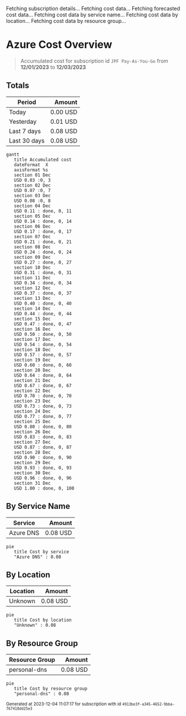 Fetching subscription details...
Fetching cost data...
Fetching forecasted cost data...
Fetching cost data by service name...
Fetching cost data by location...
Fetching cost data by resource group...
# Azure Cost Overview

> Accumulated cost for subscription id `JPF Pay-As-You-Go` from **12/01/2023** to **12/03/2023**

## Totals

|Period|Amount|
|---|---:|
|Today|0.00 USD|
|Yesterday|0.01 USD|
|Last 7 days|0.08 USD|
|Last 30 days|0.08 USD|

```mermaid
gantt
   title Accumulated cost
   dateFormat  X
   axisFormat %s
   section 01 Dec
   USD 0.03 :0, 3
   section 02 Dec
   USD 0.07 :0, 7
   section 03 Dec
   USD 0.08 :0, 8
   section 04 Dec
   USD 0.11 : done, 0, 11
   section 05 Dec
   USD 0.14 : done, 0, 14
   section 06 Dec
   USD 0.17 : done, 0, 17
   section 07 Dec
   USD 0.21 : done, 0, 21
   section 08 Dec
   USD 0.24 : done, 0, 24
   section 09 Dec
   USD 0.27 : done, 0, 27
   section 10 Dec
   USD 0.31 : done, 0, 31
   section 11 Dec
   USD 0.34 : done, 0, 34
   section 12 Dec
   USD 0.37 : done, 0, 37
   section 13 Dec
   USD 0.40 : done, 0, 40
   section 14 Dec
   USD 0.44 : done, 0, 44
   section 15 Dec
   USD 0.47 : done, 0, 47
   section 16 Dec
   USD 0.50 : done, 0, 50
   section 17 Dec
   USD 0.54 : done, 0, 54
   section 18 Dec
   USD 0.57 : done, 0, 57
   section 19 Dec
   USD 0.60 : done, 0, 60
   section 20 Dec
   USD 0.64 : done, 0, 64
   section 21 Dec
   USD 0.67 : done, 0, 67
   section 22 Dec
   USD 0.70 : done, 0, 70
   section 23 Dec
   USD 0.73 : done, 0, 73
   section 24 Dec
   USD 0.77 : done, 0, 77
   section 25 Dec
   USD 0.80 : done, 0, 80
   section 26 Dec
   USD 0.83 : done, 0, 83
   section 27 Dec
   USD 0.87 : done, 0, 87
   section 28 Dec
   USD 0.90 : done, 0, 90
   section 29 Dec
   USD 0.93 : done, 0, 93
   section 30 Dec
   USD 0.96 : done, 0, 96
   section 31 Dec
   USD 1.00 : done, 0, 100
```

## By Service Name

|Service|Amount|
|---|---:|
|Azure DNS|0.08 USD|

```mermaid
pie
   title Cost by service
   "Azure DNS" : 0.08
```

## By Location

|Location|Amount|
|---|---:|
|Unknown|0.08 USD|

```mermaid
pie
   title Cost by location
   "Unknown" : 0.08
```

## By Resource Group

|Resource Group|Amount|
|---|---:|
|personal-dns|0.08 USD|

```mermaid
pie
   title Cost by resource group
   "personal-dns" : 0.08
```

<sup>Generated at 2023-12-04 11:07:17 for subscription with id `4913be3f-a345-4652-9bba-767418dd25e3`</sup>
